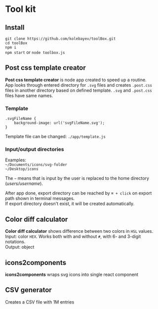 
# Tool kit

## Install
`git clone https://github.com/kolebayev/toolBox.git`  
`cd toolBox`  
`npm i`  
`npm start` or `node toolbox.js` 

## Post css template creator

**Post css template creator**  is node app created to speed up a routine.  
App looks through entered directory for `.svg` files and creates `.post.css` files in another directory based on defined template. `.svg` and `.post.css` files have same names.

### Template
```
.svgFileName {
	background-image: url('svgFileName.svg');
}
```
Template file can be changed: `./app/template.js`

### Input/output directories  
Examples:  
`~/Documents/icons/svg-folder`  
`~/Desktop/icons`  

The `~` means that is input by the user is replaced to the home directory (_users/username_).

After app done, export directory can be reached by `⌘ + click` on export path shown in terminal messages.  
If export directory doesn't exist, it will be created automatically.


## Color diff calculator  

**Color diff calculator** shows difference between two colors in `HSL` values.  
Input: color `HEX`. Works both with and without `#`, with 6- and 3-digit notations.  
Output: object

## icons2components  

**icons2components** wraps svg icons into single react component

## CSV generator

Creates a CSV file with 1M entries
